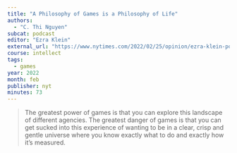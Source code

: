 ```yaml
---
title: "A Philosophy of Games is a Philosophy of Life"
authors:
  - "C. Thi Nguyen"
subcat: podcast
editor: "Ezra Klein"
external_url: "https://www.nytimes.com/2022/02/25/opinion/ezra-klein-podcast-c-thi-nguyen.html"
course: intellect
tags:
  - games
year: 2022
month: feb
publisher: nyt
minutes: 73
---
```


> The greatest power of games is that you can explore this landscape of different agencies.
The greatest danger of games is that you can get sucked into this experience of wanting to be in a clear, crisp and gentle universe where you know exactly what to do and exactly how it’s measured.
